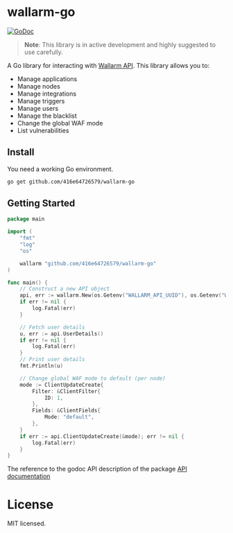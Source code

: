 # wallarm-go

[![GoDoc](https://img.shields.io/badge/godoc-reference-5673AF.svg?style=flat-square)](https://godoc.org/github.com/416e64726579/wallarm-go)

> **Note**: This library is in active development and highly suggested to use carefully.

A Go library for interacting with
[Wallarm API](https://apiconsole.eu1.wallarm.com). This library allows you to:

* Manage applications
* Manage nodes
* Manage integrations
* Manage triggers
* Manage users
* Manage the blacklist
* Change the global WAF mode
* List vulnerabilities

## Install

You need a working Go environment.

```sh
go get github.com/416e64726579/wallarm-go
```

## Getting Started

```go
package main

import (
	"fmt"
	"log"
	"os"

	wallarm "github.com/416e64726579/wallarm-go"
)

func main() {
	// Construct a new API object
	api, err := wallarm.New(os.Getenv("WALLARM_API_UUID"), os.Getenv("WALLARM_API_SECRET"))
	if err != nil {
		log.Fatal(err)
	}

	// Fetch user details
	u, err := api.UserDetails()
	if err != nil {
		log.Fatal(err)
	}
	// Print user details
	fmt.Println(u)

	// Change global WAF mode to default (per node)
	mode := ClientUpdateCreate{
		Filter: &ClientFilter{
			ID: 1,
		},
		Fields: &ClientFields{
			Mode: "default",
		},
	}
	if err := api.ClientUpdateCreate(&mode); err != nil {
		log.Fatal(err)
	}
}
```

The reference to the godoc API description of the package
[API documentation](https://godoc.org/github.com/416e64726579/wallarm-go)

# License

MIT licensed.
